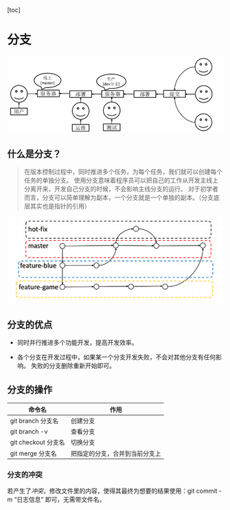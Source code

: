 [toc]

# 分支

![git-branch](.\image\git-branch.png)

## 什么是分支？

> ​	在版本控制过程中，同时推进多个任务，为每个任务，我们就可以创建每个任务的单独分支。
> 使用分支意味着程序员可以把自己的工作从开发主线上分离开来，开发自己分支的时候，不会影响主线分支的运行。
> 对于初学者而言，分支可以简单理解为副本，一个分支就是一个单独的副本。（分支底层其实也是指针的引用）

<img src=".\image\git-branch2.png" alt="git-branch2" style="zoom:80%;" />

## 分支的优点

- 同时并行推进多个功能开发，提高开发效率。

- 各个分支在开发过程中，如果某一个分支开发失败，不会对其他分支有任何影响。
    失败的分支删除重新开始即可。

## 分支的操作

| 命令名              | 作用                           |
| ------------------- | ------------------------------ |
| git branch 分支名   | 创建分支                       |
| git branch -v       | 查看分支                       |
| git checkout 分支名 | 切换分支                       |
| git merge 分支名    | 把指定的分支，合并到当前分支上 |

### 分支的冲突

若产生了*冲突*，修改文件里的内容，使得其最终为想要的结果使用：git commit -m “日志信息”
即可，无需带文件名。